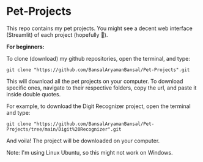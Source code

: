 # Pet-Projects
This repo contains my pet projects. You might see a decent web interface (Streamlit) of each project (hopefully 🤞).

**For beginners:**

To clone (download) my github repositories, open the terminal, and type:

`git clone "https://github.com/BansalAryamanBansal/Pet-Projects".git`

This will download all the pet projects on your computer. To download specific ones, navigate to their respective folders, copy the url, and paste it inside double quotes. 

For example, to download the Digit Recognizer project, open the terminal and type:

`git clone "https://github.com/BansalAryamanBansal/Pet-Projects/tree/main/Digit%20Recognizer".git`

And voila! The project will be downloaded on your computer.

Note: I'm using Linux Ubuntu, so this might not work on Windows.
